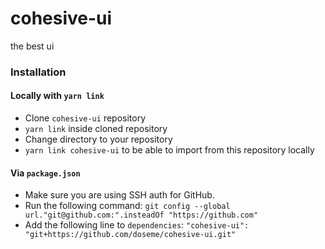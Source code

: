 # cohesive-ui
the best ui

### Installation

#### Locally with `yarn link`
- Clone `cohesive-ui` repository
- `yarn link` inside cloned repository
- Change directory to your repository
- `yarn link cohesive-ui` to be able to import from this repository locally

#### Via `package.json`
- Make sure you are using SSH auth for GitHub.
- Run the following command: `git config --global url."git@github.com:".insteadOf "https://github.com"`
- Add the following line to `dependencies`: `"cohesive-ui": "git+https://github.com/doseme/cohesive-ui.git"`
